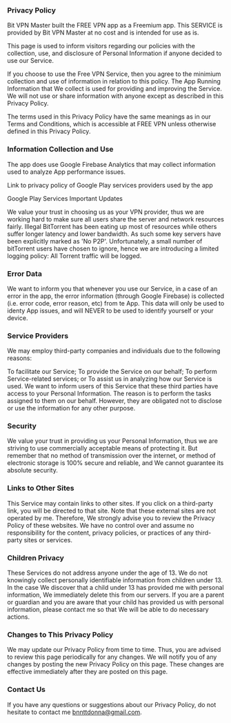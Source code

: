 ### Privacy Policy
Bit VPN Master built the FREE VPN app as a Freemium app. This SERVICE is provided by Bit VPN Master at no cost and is intended for use as is.

This page is used to inform visitors regarding our policies with the collection, use, and disclosure of Personal Information if anyone decided to use our Service.

If you choose to use the Free VPN Service, then you agree to the minimium collection and use of information in relation to this policy. The App Running Information that We collect is used for providing and improving the Service. We will not use or share information with anyone except as described in this Privacy Policy.

The terms used in this Privacy Policy have the same meanings as in our Terms and Conditions, which is accessible at FREE VPN unless otherwise defined in this Privacy Policy.

### Information Collection and Use

The app does use Google Firebase Analytics that may collect information used to analyze App performance issues.

Link to privacy policy of Google Play services providers used by the app

Google Play Services
Important Updates

We value your trust in choosing us as your VPN provider, thus we are working hard to make sure all users share the server and network resources fairly. Illegal BitTorrent has been eating up most of resources while others suffer longer latency and lower bandwidth. As such some key servers have been explicitly marked as 'No P2P'. Unfortunately, a small number of bitTorrent users have chosen to ignore, hence we are introducing a limited logging policy: All Torrent traffic will be logged.

### Error Data

We want to inform you that whenever you use our Service, in a case of an error in the app, the error information (through Google Firebase) is collected (i.e. error code, error reason, etc) from te App. This data will only be used to identy App issues, and will NEVER to be used to identify yourself or your device.

### Service Providers

We may employ third-party companies and individuals due to the following reasons:

To facilitate our Service;
To provide the Service on our behalf;
To perform Service-related services; or
To assist us in analyzing how our Service is used.
We want to inform users of this Service that these third parties have access to your Personal Information. The reason is to perform the tasks assigned to them on our behalf. However, they are obligated not to disclose or use the information for any other purpose.

### Security

We value your trust in providing us your Personal Information, thus we are striving to use commercially acceptable means of protecting it. But remember that no method of transmission over the internet, or method of electronic storage is 100% secure and reliable, and We cannot guarantee its absolute security.

### Links to Other Sites

This Service may contain links to other sites. If you click on a third-party link, you will be directed to that site. Note that these external sites are not operated by me. Therefore, We strongly advise you to review the Privacy Policy of these websites. We have no control over and assume no responsibility for the content, privacy policies, or practices of any third-party sites or services.

### Children Privacy

These Services do not address anyone under the age of 13. We do not knowingly collect personally identifiable information from children under 13. In the case We discover that a child under 13 has provided me with personal information, We immediately delete this from our servers. If you are a parent or guardian and you are aware that your child has provided us with personal information, please contact me so that We will be able to do necessary actions.

### Changes to This Privacy Policy

We may update our Privacy Policy from time to time. Thus, you are advised to review this page periodically for any changes. We will notify you of any changes by posting the new Privacy Policy on this page. These changes are effective immediately after they are posted on this page.

### Contact Us

If you have any questions or suggestions about our Privacy Policy, do not hesitate to contact me bnnttdonna@gmail.com.
